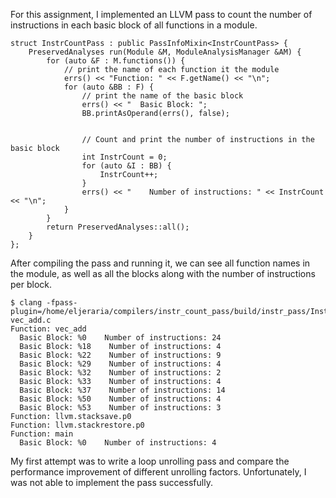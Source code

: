
For this assignment, I implemented an LLVM pass to count the number of instructions in each basic block of all functions in a module. 


```
struct InstrCountPass : public PassInfoMixin<InstrCountPass> {
    PreservedAnalyses run(Module &M, ModuleAnalysisManager &AM) {
        for (auto &F : M.functions()) {
            // print the name of each function it the module
            errs() << "Function: " << F.getName() << "\n";
            for (auto &BB : F) {
                // print the name of the basic block
                errs() << "  Basic Block: ";
                BB.printAsOperand(errs(), false);


                // Count and print the number of instructions in the basic block
                int InstrCount = 0;
                for (auto &I : BB) {
                    InstrCount++;
                }
                errs() << "    Number of instructions: " << InstrCount << "\n";
            }
        }
        return PreservedAnalyses::all();
    }
};
```

After compiling the pass and running it, we can see all function names in the module, as well as all the blocks along with the number of instructions per block.

```
$ clang -fpass-plugin=/home/eljeraria/compilers/instr_count_pass/build/instr_pass/InstrCountPass.so vec_add.c
Function: vec_add
  Basic Block: %0    Number of instructions: 24
  Basic Block: %18    Number of instructions: 4
  Basic Block: %22    Number of instructions: 9
  Basic Block: %29    Number of instructions: 4
  Basic Block: %32    Number of instructions: 2
  Basic Block: %33    Number of instructions: 4
  Basic Block: %37    Number of instructions: 14
  Basic Block: %50    Number of instructions: 4
  Basic Block: %53    Number of instructions: 3
Function: llvm.stacksave.p0
Function: llvm.stackrestore.p0
Function: main
  Basic Block: %0    Number of instructions: 4
```


My first attempt was to write a loop unrolling pass and compare the performance improvement of different unrolling factors. Unfortunately, I was not able to implement the pass successfully. 